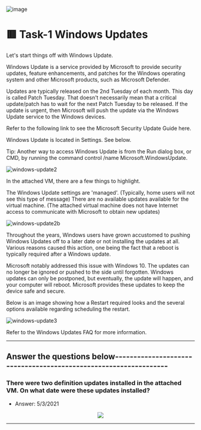 ![image](https://user-images.githubusercontent.com/94435318/162138207-3af8650f-0685-4602-b1c5-785412c5225c.png)

# 🟥 Task-1 Windows Updates

Let's start things off with Windows Update. 

Windows Update is a service provided by Microsoft to provide security updates, feature enhancements, and patches for the Windows operating system and other Microsoft products, such as Microsoft Defender. 

Updates are typically released on the 2nd Tuesday of each month. This day is called Patch Tuesday. That doesn't necessarily mean that a critical update/patch has to wait for the next Patch Tuesday to be released. If the update is urgent, then Microsoft will push the update via the Windows Update service to the Windows devices.

Refer to the following link to see the Microsoft Security Update Guide here.  

Windows Update is located in Settings. See below.

Tip: Another way to access Windows Update is from the Run dialog box, or CMD, by running the command control /name Microsoft.WindowsUpdate.

![windows-update2](https://user-images.githubusercontent.com/94435318/162138655-f13f238a-1ab6-436e-8a8f-f32bb88664e3.png)

In the attached VM, there are a few things to highlight. 

The Windows Update settings are 'managed'. (Typically, home users will not see this type of message) 
There are no available updates available for the virtual machine. (The attached virtual machine does not have Internet access to communicate with Microsoft to obtain new updates)

![windows-update2b](https://user-images.githubusercontent.com/94435318/162138694-ffde92a2-a961-45d8-b7b7-647b7b76f310.png)

Throughout the years, Windows users have grown accustomed to pushing Windows Updates off to a later date or not installing the updates at all. Various reasons caused this action, one being the fact that a reboot is typically required after a Windows update.  

Microsoft notably addressed this issue with Windows 10. The updates can no longer be ignored or pushed to the side until forgotten. Windows updates can only be postponed, but eventually, the update will happen, and your computer will reboot. Microsoft provides these updates to keep the device safe and secure. 

Below is an image showing how a Restart required looks and the several options available regarding scheduling the restart.

![windows-update3](https://user-images.githubusercontent.com/94435318/162138717-09a8a961-7e24-484f-9057-8e1e3371c58b.png)

Refer to the Windows Updates FAQ for more information.

-------------------------------------------------------------------------------------------

Answer the questions below-----------------------------------------------------------------
--

### There were two definition updates installed in the attached VM. On what date were these updates installed?

- Answer: 5/3/2021

<p align="center">
  <img src="https://user-images.githubusercontent.com/94435318/162139270-e0cc85bb-c7ca-460c-8f0b-8d63a37a6587.png">
</p>

-------------------------------------------------------------------------------------------
